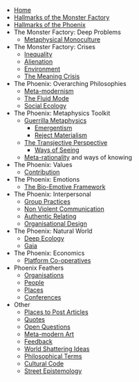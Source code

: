 * [Home][1]
* [Hallmarks of the Monster Factory][2]
* [Hallmarks of the Phoenix][3]
* The Monster Factory: Deep Problems
	* [Metaphysical Monoculture][4]
* The Monster Factory: Crises
	* [Inequality][5]
	* [Alienation][6]
	* [Environment][7]
	* [The Meaning Crisis][8]
* The Phoenix: Overarching Philosophies
	* [Meta-modernism][9]
	* [The Fluid Mode][10]
	* [Social Ecology][11]
* The Phoenix: Metaphysics Toolkit
	* [Guerrilla Metaphysics][12]
		* [Emergentism][13]
		* [Reject Materialism][14]
	* [The Transjective Perspective][15]
		* [Ways of Seeing][16]
	* [Meta-rationality][17] and ways of knowing
* The Phoenix: Values
	* [Contribution][18]
*  The Phoenix: Emotions
	*  [The Bio-Emotive Framework][19]
* The Phoenix: Interpersonal
	* [Group Practices][20]
	* [Non Violent Communication][21]
	* [Authentic Relating][22]
	* [Organisational Design][23]
* The Phoenix: Natural World
	* [Deep Ecology][24]
	* [Gaia][25]
* The Phoenix: Economics
	* [Platform Co-operatives][26]
* Phoenix Feathers
	* [Organisations][27]
	* [People][28]
	* [Places][29]
	* [Conferences][30]
* Other
	* [Places to Post Articles][31]
	* [Quotes][32]
	* [Open Questions][33]
	* [Meta-modern Art][34]
	* [Feedback][35]
	* [World Shattering Ideas][36]
	* [Philosophical Terms][37]
	* [Cultural Code][38]
	* [Street Epistemology][39]

[1]:	Welcome%20to%20The%20Phoenix%20Project.md
[2]:	Hallmarks%20of%20the%20Monster%20Factory.md
[3]:	Hallmarks%20of%20the%20Phoenix.md
[4]:	Metaphysical%20Monoculture.md
[5]:	inequality.md
[6]:	alienation.md
[7]:	environment.md
[8]:	The%20Meaning%20Crisis.md
[9]:	metamodernism.md
[10]:	The%20Fluid%20Mode.md
[11]:	Social%20Ecology.md
[12]:	Guerrilla%20Metaphysics.md
[13]:	Emergentism.md
[14]:	Reject%20Materialism
[15]:	The%20Transjective%20Perspective.md
[16]:	Ways%20of%20Seeing.md
[17]:	Meta-rationality.md
[18]:	contribution.md
[19]:	The%20Bio-Emotive%20Framework.md
[20]:	Group%20Practices.md
[21]:	Non%20Violent%20Communication.md
[22]:	Authentic%20Relating.md
[23]:	Organisational%20Design.md
[24]:	Deep%20Ecology.md
[25]:	Gaia.md
[26]:	Platform%20Co-ops.md
[27]:	organisations.md
[28]:	people.md
[29]:	places.md
[30]:	conferences.md
[31]:	Places%20To%20Post%20Articles.md
[32]:	quotes.md
[33]:	Open%20Questions.md
[34]:	Metamodern%20Art.md
[35]:	feedback.md
[36]:	World%20Shattering%20Ideas.md
[37]:	Philosophical%20Terms.md
[38]:	Culture%20Code.md
[39]:	Street%20Epistemology.md
